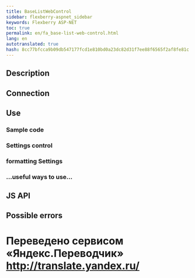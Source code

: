 ```yaml
--- 
title: BaseListWebControl 
sidebar: flexberry-aspnet_sidebar 
keywords: Flexberry ASP-NET 
toc: true 
permalink: en/fa_base-list-web-control.html 
lang: en 
autotranslated: true 
hash: 8cc77bfcca9b09db547177fcd1e810bd0a23dc82d31f7ee88f6565f2af8fe81c 
--- 
```


## Description 

## Connection 

## Use 

### Sample code 

### Settings control 

### formatting Settings 

### ...useful ways to use... 

## JS API 

## Possible errors 



 # Переведено сервисом «Яндекс.Переводчик» http://translate.yandex.ru/
